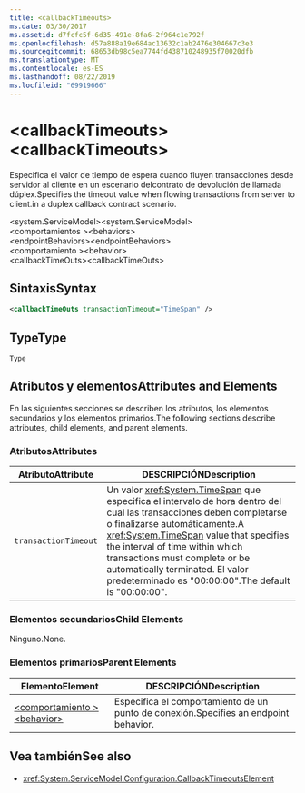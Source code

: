```yaml
---
title: <callbackTimeouts>
ms.date: 03/30/2017
ms.assetid: d7fcfc5f-6d35-491e-8fa6-2f964c1e792f
ms.openlocfilehash: d57a888a19e684ac13632c1ab2476e304667c3e3
ms.sourcegitcommit: 68653db98c5ea7744fd438710248935f70020dfb
ms.translationtype: MT
ms.contentlocale: es-ES
ms.lasthandoff: 08/22/2019
ms.locfileid: "69919666"
---
```

# <a name="callbacktimeouts"></a><span data-ttu-id="35a5d-101">\<callbackTimeouts></span><span class="sxs-lookup"><span data-stu-id="35a5d-101">\<callbackTimeouts></span></span>
<span data-ttu-id="35a5d-102">Especifica el valor de tiempo de espera cuando fluyen transacciones desde servidor al cliente en un escenario delcontrato de devolución de llamada dúplex.</span><span class="sxs-lookup"><span data-stu-id="35a5d-102">Specifies the timeout value when flowing transactions from server to client.in a duplex callback contract scenario.</span></span>  
  
 <span data-ttu-id="35a5d-103">\<system.ServiceModel></span><span class="sxs-lookup"><span data-stu-id="35a5d-103">\<system.ServiceModel></span></span>  
<span data-ttu-id="35a5d-104">\<comportamientos ></span><span class="sxs-lookup"><span data-stu-id="35a5d-104">\<behaviors></span></span>  
<span data-ttu-id="35a5d-105">\<endpointBehaviors></span><span class="sxs-lookup"><span data-stu-id="35a5d-105">\<endpointBehaviors></span></span>  
<span data-ttu-id="35a5d-106">\<comportamiento ></span><span class="sxs-lookup"><span data-stu-id="35a5d-106">\<behavior></span></span>  
<span data-ttu-id="35a5d-107">\<callbackTimeOuts></span><span class="sxs-lookup"><span data-stu-id="35a5d-107">\<callbackTimeOuts></span></span>  
  
## <a name="syntax"></a><span data-ttu-id="35a5d-108">Sintaxis</span><span class="sxs-lookup"><span data-stu-id="35a5d-108">Syntax</span></span>  
  
```xml  
<callbackTimeOuts transactionTimeout="TimeSpan" />
```  
  
## <a name="type"></a><span data-ttu-id="35a5d-109">Type</span><span class="sxs-lookup"><span data-stu-id="35a5d-109">Type</span></span>  
 `Type`  
  
## <a name="attributes-and-elements"></a><span data-ttu-id="35a5d-110">Atributos y elementos</span><span class="sxs-lookup"><span data-stu-id="35a5d-110">Attributes and Elements</span></span>  
 <span data-ttu-id="35a5d-111">En las siguientes secciones se describen los atributos, los elementos secundarios y los elementos primarios.</span><span class="sxs-lookup"><span data-stu-id="35a5d-111">The following sections describe attributes, child elements, and parent elements.</span></span>  
  
### <a name="attributes"></a><span data-ttu-id="35a5d-112">Atributos</span><span class="sxs-lookup"><span data-stu-id="35a5d-112">Attributes</span></span>  
  
|<span data-ttu-id="35a5d-113">Atributo</span><span class="sxs-lookup"><span data-stu-id="35a5d-113">Attribute</span></span>|<span data-ttu-id="35a5d-114">DESCRIPCIÓN</span><span class="sxs-lookup"><span data-stu-id="35a5d-114">Description</span></span>|  
|---------------|-----------------|  
|`transactionTimeout`|<span data-ttu-id="35a5d-115">Un valor <xref:System.TimeSpan> que especifica el intervalo de hora dentro del cual las transacciones deben completarse o finalizarse automáticamente.</span><span class="sxs-lookup"><span data-stu-id="35a5d-115">A <xref:System.TimeSpan> value that specifies the interval of time within which transactions must complete or be automatically terminated.</span></span> <span data-ttu-id="35a5d-116">El valor predeterminado es "00:00:00".</span><span class="sxs-lookup"><span data-stu-id="35a5d-116">The default is "00:00:00".</span></span>|  
  
### <a name="child-elements"></a><span data-ttu-id="35a5d-117">Elementos secundarios</span><span class="sxs-lookup"><span data-stu-id="35a5d-117">Child Elements</span></span>  
 <span data-ttu-id="35a5d-118">Ninguno.</span><span class="sxs-lookup"><span data-stu-id="35a5d-118">None.</span></span>  
  
### <a name="parent-elements"></a><span data-ttu-id="35a5d-119">Elementos primarios</span><span class="sxs-lookup"><span data-stu-id="35a5d-119">Parent Elements</span></span>  
  
|<span data-ttu-id="35a5d-120">Elemento</span><span class="sxs-lookup"><span data-stu-id="35a5d-120">Element</span></span>|<span data-ttu-id="35a5d-121">DESCRIPCIÓN</span><span class="sxs-lookup"><span data-stu-id="35a5d-121">Description</span></span>|  
|-------------|-----------------|  
|[<span data-ttu-id="35a5d-122">\<comportamiento ></span><span class="sxs-lookup"><span data-stu-id="35a5d-122">\<behavior></span></span>](behavior-of-endpointbehaviors.md)|<span data-ttu-id="35a5d-123">Especifica el comportamiento de un punto de conexión.</span><span class="sxs-lookup"><span data-stu-id="35a5d-123">Specifies an endpoint behavior.</span></span>|  
  
## <a name="see-also"></a><span data-ttu-id="35a5d-124">Vea también</span><span class="sxs-lookup"><span data-stu-id="35a5d-124">See also</span></span>

- <xref:System.ServiceModel.Configuration.CallbackTimeoutsElement>
